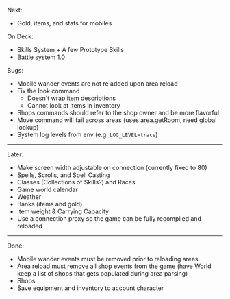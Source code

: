 Next:
- Gold, items, and stats for mobiles

On Deck:
- Skills System + A few Prototype Skills
- Battle system 1.0

Bugs:
- Mobile wander events are not re added upon area reload
- Fix the look command
  - Doesn't wrap item descriptions
  - Cannot look at items in inventory
- Shops commands should refer to the shop owner and be more flavorful
- Move command will fail across areas (uses area.getRoom, need global lookup)
- System log levels from env (e.g. `LOG_LEVEL=trace`)

--------------------------------------------------------------------------------

Later:
- Make screen width adjustable on connection (currently fixed to 80)
- Spells, Scrolls, and Spell Casting
- Classes (Collections of Skills?) and Races
- Game world calendar
- Weather
- Banks (items and gold)
- Item weight & Carrying Capacity
- Use a connection proxy so the game can be fully recompiled and reloaded

--------------------------------------------------------------------------------

Done:
- Mobile wander events must be removed prior to reloading areas.
- Area reload must remove all shop events from the game (have World keep a
  list of shops that gets populated during area parsing)
- Shops
- Save equipment and inventory to account character
